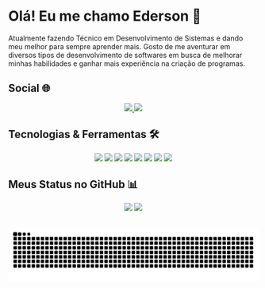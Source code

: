 # Olá! Eu me chamo Ederson 👋
Atualmente fazendo Técnico em Desenvolvimento de Sistemas e dando meu melhor para sempre aprender mais. Gosto de me aventurar em diversos tipos de desenvolvimento de softwares em busca de melhorar minhas habilidades e ganhar mais experiência na criação de programas.

## Social 🌐

<div align="center">
  <a href="mailto:edersondasilvaschmidt@gmail.com">
    <img src="https://img.shields.io/badge/Gmail-D14836?style=for-the-badge&logo=gmail&logoColor=white"/>
  </a>
  
  <a href="https://www.linkedin.com/in/edersonss/">
    <img src="https://img.shields.io/badge/LinkedIn-0A66C2?style=for-the-badge&logo=linkedin&logoColor=white" />
  </a>
</div>

## Tecnologias & Ferramentas 🛠️

<div align="center">
  <img src="https://img.shields.io/badge/JavaScript-F7DF1E?style=for-the-badge&logo=javascript&logoColor=black"/>
  <img src="https://img.shields.io/badge/HTML5-E34F26?style=for-the-badge&logo=html5&logoColor=white"/>
  <img src="https://img.shields.io/badge/CSS3-1572B6?style=for-the-badge&logo=css3&logoColor=white"/>
  <img src="https://img.shields.io/badge/TypeScript-007ACC?style=for-the-badge&logo=typescript&logoColor=white"/>
  <img src="https://img.shields.io/badge/PHP-777BB4?style=for-the-badge&logo=php&logoColor=white"/>
  <img src="https://img.shields.io/badge/MySQL-005C84?style=for-the-badge&logo=mysql&logoColor=white"/>
  <img src="https://img.shields.io/badge/Git-F05032?style=for-the-badge&logo=git&logoColor=white"/>
  <img src="https://img.shields.io/badge/Java-007396?style=for-the-badge&logo=java&logoColor=white"/>
</div>

## Meus Status no GitHub 📊

<div align="center">
  <img height="180em" src="https://github-readme-stats.vercel.app/api?username=edersonhtt&show_icons=true&theme=discord_old_blurple&include_all_commits=true&count_private=true"/>
  <img height="180em" src="https://github-readme-stats.vercel.app/api/top-langs/?username=edersonhtt&layout=compact&langs_count=16&theme=discord_old_blurple&include_all_commits=true&count_private=true"/>
</div>

##

<div align="center">
  <img src="https://raw.githubusercontent.com/EdersonHTT/EdersonHTT/output/snake.svg" alt="Snake animation" />
</div>
